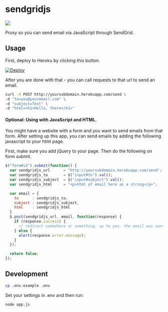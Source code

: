 # sendgridjs

![](https://raw.githubusercontent.com/scottmotte/sendgridjs/master/sendgridjs.jpg)

Proxy so you can send email via JavaScript through SendGrid.

## Usage 

First, deploy to Heroku by clicking this button.

[![Deploy](https://www.herokucdn.com/deploy/button.png)](https://heroku.com/deploy)

After you are done with that - you can call requests to that url to send an email.

```bash
curl -X POST http://yoursubdomain.herokuapp.com/send \
-d "to=you@youremail.com" \
-d "subject=Test" \
-d "html=<h1>Hello, there</h1>"
```

#### Optional: Using with JavaScript and HTML.

You might have a website with a form and you want to send emails from that form. After setting up this app, you can send emails by adding the following javascript to your html page.

First, make sure you add jQuery to your page. Then do the following on form submit.

```javascript
$("form#id").submit(function() {
  var sendgridjs_url      = "http://yoursubdomain.herokuapp.com/send";
  var sendgridjs_to       = $("input#to").val();
  var sendgridjs_subject  = $("input#subject").val();
  var sendgridjs_html     = "<p>html of email here as a string</p>";

  var email = {
    to      : sendgridjs_to, 
    subject : sendgridjs_subject,
    html    : sendgridjs_html
  }
  $.post(sendgridjs_url, email, function(response) {
    if (response.success) {
      // redirect somewhere or something. up to you. the email was sent successfully.
    } else {
      alert(response.error.message);
    }
  });

  return false;
});
```

## Development

```bash
cp .env.example .env
```

Set your settings in .env and then run:

```bash
node app.js
```